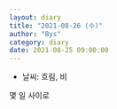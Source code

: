 ```yaml
---
layout: diary
title: "2021-08-26 (수)"
author: "Bys"
category: diary
date: 2021-08-25 09:00:00
---
```


- 날씨: 흐림, 비 

몇 일 사이로 
